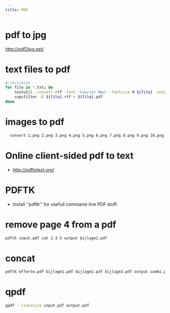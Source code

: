 ```yaml
---
title: PDF
---
```


# pdf to jpg
http://pdf2jpg.net/

# text files to pdf
```bash
#!/bin/bash
for file in *.txt; do
    textutil -convert rtf -font 'Courier New' -fontsize 9 ${file} -output ${file}.rtf
    cupsfilter -D ${file}.rtf > ${file}.pdf
done
```

# images to pdf
```bash
  convert 1.png 2.png 3.png 4.png 5.png 6.png 7.png 8.png 9.png 10.png 11.png 12.png 13.png 14.png 15.png siene-sam.pdf
```

# Online client-sided pdf to text
* http://pdftotext.org/

# PDFTK
* Install ''pdftk'' for usefull command-line PDF stuff.

# remove page 4 from a pdf
```bash
pdftk input.pdf cat 1-3 5 output bijlage1.pdf
```
# concat
```bash
pdftk offerte.pdf bijlage1.pdf bijlage2.pdf bijlage3.pdf output combi.pdf
```

# qpdf
```bash
qpdf --linearize input.pdf output.pdf
```